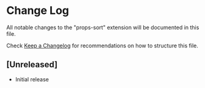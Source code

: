 # Change Log

All notable changes to the "props-sort" extension will be documented in this file.

Check [Keep a Changelog](http://keepachangelog.com/) for recommendations on how to structure this file.

## [Unreleased]

- Initial release